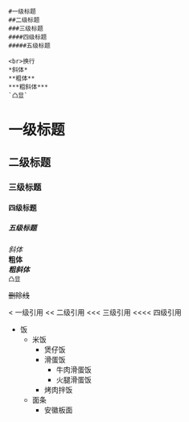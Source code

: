 	#一级标题
	##二级标题
	###三级标题
	####四级标题
	#####五级标题

	<br>换行
	*斜体*
	**粗体**
	***粗斜体***
	`凸显`


# 一级标题<br>
## 二级标题<br>
### 三级标题<br>
#### 四级标题<br>
##### 五级标题<br>

*斜体*<br>
**粗体**<br>
***粗斜体***<br>
`凸显`<br>

~~删除线~~

< 一级引用
<< 二级引用
<<< 三级引用
<<<< 四级引用

* 饭
  * 米饭
    * 煲仔饭
    * 滑蛋饭
      * 牛肉滑蛋饭
      * 火腿滑蛋饭 
    * 烤肉拌饭
  * 面条
    * 安徽板面
  

